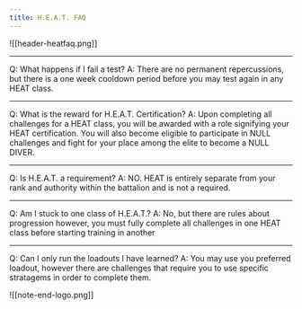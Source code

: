 ```yaml
---
title: H.E.A.T. FAQ
---
```

![[header-heatfaq.png]]
***
Q: What happens if I fail a test? 
A: There are no permanent repercussions, but there is a one week cooldown period before you may test again in any HEAT class. 
***
Q: What is the reward for H.E.A.T. Certification? 
A: Upon completing all challenges for a HEAT class, you will be awarded with a role signifying your HEAT certification. You will also become eligible to participate in NULL challenges and fight for your place among the elite to become a NULL DIVER. 
***
Q: Is H.E.A.T. a requirement? 
A: NO. HEAT is entirely separate from your rank and authority within the battalion and is not a required. 
***
Q: Am I stuck to one class of H.E.A.T.? 
A: No, but there are rules about progression however, you must fully complete all challenges in one HEAT class before starting training in another 
***
Q: Can I only run the loadouts I have learned? 
A: You may use you preferred loadout, however there are challenges that require you to use specific stratagems in order to complete them.

![[note-end-logo.png]]